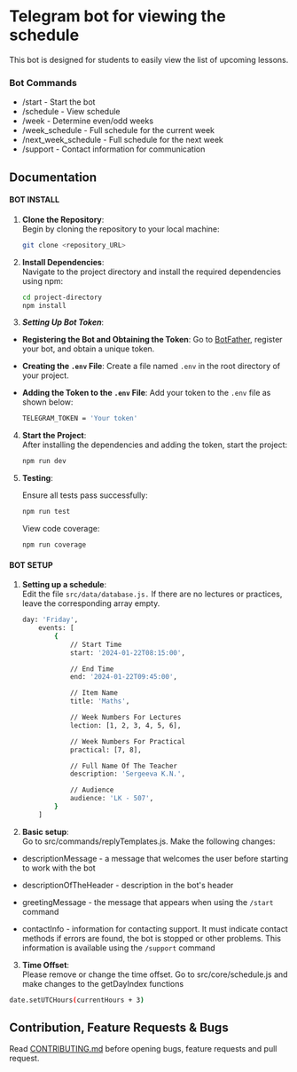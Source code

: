 # Telegram bot for viewing the schedule

This bot is designed for students to easily view the list of upcoming lessons.
  

### Bot Commands
- /start - Start the bot
- /schedule - View schedule
- /week - Determine even/odd weeks
- /week_schedule - Full schedule for the current week
- /next_week_schedule - Full schedule for the next week
- /support - Contact information for communication

<!-- ## Content
- Технологии 
- Тестирование
- Contributing
- ToDo -->
  
## Documentation
#### BOT INSTALL

1. **Clone the Repository**:  
   Begin by cloning the repository to your local machine:

    ```bash
    git clone <repository_URL>
    ```

2. **Install Dependencies**:  
 Navigate to the project directory and install the required dependencies using npm:

    ```bash
    cd project-directory
    npm install
    ```

3. ***Setting Up Bot Token***:

- **Registering the Bot and Obtaining the Token**: Go to [BotFather](https://t.me/BotFather), register your bot, and obtain a unique token.

- **Creating the `.env` File**: Create a file named `.env` in the root directory of your project.

- **Adding the Token to the `.env` File**: Add your token to the `.env` file as shown below:

	```bash
	TELEGRAM_TOKEN = 'Your token'
	```
4.  **Start the Project**:  
    After installing the dependencies and adding the token, start the project:

    ```bash
    npm run dev
    ```

5. **Testing**:
	
	Ensure all tests pass successfully:

    ```bash
    npm run test
    ```
	View code coverage:
	```bash
    npm run coverage
    ```
	

#### BOT SETUP
1. **Setting up a schedule**:  
    Edit the file `src/data/database.js.` If there are no lectures or practices, leave the corresponding array empty.
	```bash
	day: 'Friday',
		events: [
			{
				// Start Time
				start: '2024-01-22T08:15:00',

				// End Time
				end: '2024-01-22T09:45:00',

				// Item Name
				title: 'Maths',

				// Week Numbers For Lectures
				lection: [1, 2, 3, 4, 5, 6],

				// Week Numbers For Practical
				practical: [7, 8],

				// Full Name Of The Teacher
				description: 'Sergeeva K.N.',

				// Audience
				audience: 'LK - 507',
			}
		]
	```
2. **Basic setup**:  
    Go to src/commands/replyTemplates.js.
	Make the following changes:

- descriptionMessage - a message that welcomes the user before starting to work with the bot

- descriptionOfTheHeader - description in the bot's header

- greetingMessage - the message that appears when using the `/start` command

- contactInfo - information for contacting support. It must indicate contact methods if errors are found, the bot is stopped or other problems.
	This information is available using the `/support` command

3. **Time Offset**:  
 Please remove or change the time offset. Go to src/core/schedule.js and make changes to the getDayIndex functions 
 ```bash
 date.setUTCHours(currentHours + 3)	
 ```

## Contribution, Feature Requests & Bugs
Read [CONTRIBUTING.md](https://github.com/mkangoo/Telegram-bot-schedule/blob/master/CONTRIBUTING.md) before opening bugs, feature requests and pull request.

